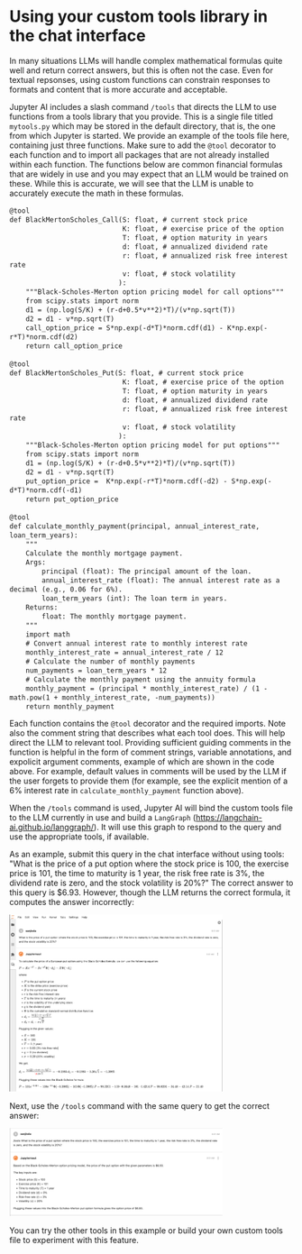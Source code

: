 # Using your custom tools library in the chat interface

In many situations LLMs will handle complex mathematical formulas quite well and return correct answers, but this is often not the case. Even for textual repsonses, using custom functions can constrain responses to formats and content that is more accurate and acceptable. 

Jupyter AI includes a slash command `/tools` that directs the LLM to use functions from a tools library that you provide. This is a single file titled `mytools.py` which may be stored in the default directory, that is, the one from which Jupyter is started. We provide an example of the tools file here, containing just three functions. Make sure to add the `@tool` decorator to each function and to import all packages that are not already installed within each function. The functions below are common financial formulas that are widely in use and you may expect that an LLM would be trained on these. While this is accurate, we will see that the LLM is unable to accurately execute the math in these formulas. 

```
@tool
def BlackMertonScholes_Call(S: float, # current stock price
                            K: float, # exercise price of the option
                            T: float, # option maturity in years
                            d: float, # annualized dividend rate
                            r: float, # annualized risk free interest rate
                            v: float, # stock volatility
                           ):
    """Black-Scholes-Merton option pricing model for call options"""
    from scipy.stats import norm
    d1 = (np.log(S/K) + (r-d+0.5*v**2)*T)/(v*np.sqrt(T))
    d2 = d1 - v*np.sqrt(T)
    call_option_price = S*np.exp(-d*T)*norm.cdf(d1) - K*np.exp(-r*T)*norm.cdf(d2)
    return call_option_price

@tool
def BlackMertonScholes_Put(S: float, # current stock price
                            K: float, # exercise price of the option
                            T: float, # option maturity in years
                            d: float, # annualized dividend rate
                            r: float, # annualized risk free interest rate
                            v: float, # stock volatility
                           ):
    """Black-Scholes-Merton option pricing model for put options"""
    from scipy.stats import norm
    d1 = (np.log(S/K) + (r-d+0.5*v**2)*T)/(v*np.sqrt(T))
    d2 = d1 - v*np.sqrt(T)
    put_option_price =  K*np.exp(-r*T)*norm.cdf(-d2) - S*np.exp(-d*T)*norm.cdf(-d1)
    return put_option_price

@tool
def calculate_monthly_payment(principal, annual_interest_rate, loan_term_years):
    """
    Calculate the monthly mortgage payment.
    Args:
        principal (float): The principal amount of the loan.
        annual_interest_rate (float): The annual interest rate as a decimal (e.g., 0.06 for 6%).
        loan_term_years (int): The loan term in years.
    Returns:
        float: The monthly mortgage payment.
    """
    import math
    # Convert annual interest rate to monthly interest rate
    monthly_interest_rate = annual_interest_rate / 12
    # Calculate the number of monthly payments
    num_payments = loan_term_years * 12
    # Calculate the monthly payment using the annuity formula
    monthly_payment = (principal * monthly_interest_rate) / (1 - math.pow(1 + monthly_interest_rate, -num_payments))
    return monthly_payment
```

Each function contains the `@tool` decorator and the required imports. Note also the comment string that describes what each tool does. This will help direct the LLM to relevant tool. Providing sufficient guiding comments in the function is helpful in the form of comment strings, variable annotations, and expolicit argument comments, example of which are shown in the code above. For example, default values in comments will be used by the LLM if the user forgets to provide them (for example, see the explicit mention of a 6% interest rate in `calculate_monthly_payment` function above). 

When the `/tools` command is used, Jupyter AI will bind the custom tools file to the LLM currently in use and build a `LangGraph` (https://langchain-ai.github.io/langgraph/). It will use this graph to respond to the query and use the appropriate tools, if available. 

As an example, submit this query in the chat interface without using tools: "What is the price of a put option where the stock price is 100, the exercise price is 101, the time to maturity is 1 year, the risk free rate is 3%, the dividend rate is zero, and the stock volatility is 20%?" The correct answer to this query is $6.93. However, though the LLM returns the correct formula, it computes the answer incorrectly: 

<img src="../_static/tools_wrong_answer.png"
    width="75%"
    alt='Incorrect use of the Black-Merton-Scholes formula for pricing a put option.'
    class="screenshot" />

Next, use the `/tools` command with the same query to get the correct answer: 

<img src="../_static/tools_correct_answer.png"
    width="75%"
    alt='Incorrect use of the Black-Merton-Scholes formula for pricing a put option.'
    class="screenshot" />

You can try the other tools in this example or build your own custom tools file to experiment with this feature. 